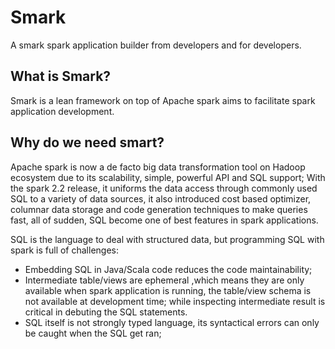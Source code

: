 # Smark
A smark spark application builder from developers and for developers.

## What is Smark?
Smark is a lean framework on top of Apache spark aims to facilitate spark application development.

## Why do we need smart?
Apache spark is now a de facto big data transformation tool on Hadoop ecosystem due to its scalability, simple, powerful API and SQL support; With the spark 2.2 release, it uniforms the data access through commonly used SQL to a variety of data sources, it also introduced cost based optimizer, columnar data storage and code generation techniques to make queries fast, all of sudden, SQL become one of best features in spark applications.

SQL is the language to deal with structured data, but programming SQL with spark is full of challenges: 
  * Embedding SQL in Java/Scala code reduces the code maintainability;
  * Intermediate table/views are ephemeral ,which means they are only available when spark application is running, the table/view schema is not available at development time; while inspecting intermediate result is critical in debuting the SQL statements.
  * SQL itself is not strongly typed language, its syntactical errors can only be caught when the SQL get ran;
